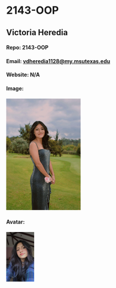# 2143-OOP

## Victoria Heredia 

#### Repo: 2143-OOP

#### Email: vdheredia1128@my.msutexas.edu

#### Website: N/A

#### Image: 
<img src = "https://github.com/vicky04edx/2143-OOP/blob/3b0fc0caeabcf228c5b09356b63ac4a18d632fc5/WhatsApp%20Image%202024-08-29%20at%2015.45.02_403e1d69.jpg" width="200">

#### Avatar:
<img src = "https://github.com/vicky04edx/2143-OOP/blob/3b0fc0caeabcf228c5b09356b63ac4a18d632fc5/WhatsApp%20Image%202024-08-27%20at%2017.38.38_ea9c2dcb.jpg" width = "75">




